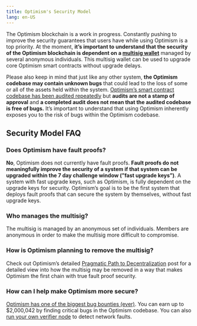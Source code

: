 ```yaml
---
title: Optimism's Security Model
lang: en-US
---
```


The Optimism blockchain is a work in progress.
Constantly pushing to improve the security guarantees that users have while using Optimism is a top priority.
At the moment, **it’s important to understand that the security of the Optimism blockchain is dependent on a [multisig wallet](https://www.coindesk.com/tech/2020/11/10/multisignature-wallets-can-keep-your-coins-safer-if-you-use-them-right/)** managed by several anonymous individuals.
This multisig wallet can be used to upgrade core Optimism smart contracts without upgrade delays.

Please also keep in mind that just like any other system, **the Optimism codebase may contain unknown bugs** that could lead to the loss of some or all of the assets held within the system.
[Optimism’s smart contract codebase has been audited repeatedly](https://github.com/ethereum-optimism/optimism/tree/develop/technical-documents/audits) but **audits are not a stamp of approval** and **a completed audit does not mean that the audited codebase is free of bugs.**
It’s important to understand that using Optimism inherently exposes you to the risk of bugs within the Optimism codebase.

## Security Model FAQ

### Does Optimism have fault proofs?

**No**, Optimism does not currently have fault proofs.
**Fault proofs do not meaningfully improve the security of a system if that system can be upgraded within the 7 day challenge window (”fast upgrade keys”)**.
A system with fast upgrade keys, such as Optimism, is fully dependent on the upgrade keys for security.
Optimism’s goal is to be the first system that deploys fault proofs that can secure the system by themselves, without fast upgrade keys.

### Who manages the multisig?

The multisig is managed by an anonymous set of individuals.
Members are anonymous in order to make the multisig more difficult to compromise.

### How is Optimism planning to remove the multisig?

Check out Optimism’s detailed [Pragmatic Path to Decentralization](https://medium.com/ethereum-optimism/our-pragmatic-path-to-decentralization-cb5805ca43c1) post for a detailed view into how the multisig may be removed in a way that makes Optimism the first chain with true fault proof security.

### How can I help make Optimism more secure?

[Optimism has one of the biggest bug bounties (ever)](https://immunefi.com/bounty/optimism/).
You can earn up to $2,000,042 by finding critical bugs in the Optimism codebase.
You can also [run your own verifier node](https://github.com/smartcontracts/simple-optimism-node/) to detect network faults.
